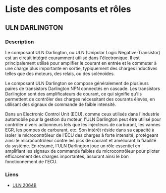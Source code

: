 # Liste des composants et rôles

## ULN DARLINGTON

### Description
Le composant ULN Darlington, ou ULN (Unipolar Logic Negative-Transistor) est un circuit intégré couramment utilisé dans l'électronique. Il est principalement utilisé pour amplifier le courant en entrée et le commuter à une charge plus importante en sortie, typiquement des charges inductives telles que des moteurs, des relais, ou des solénoïdes.

Le composant ULN Darlington se compose généralement de plusieurs paires de transistors Darlington NPN connectés en cascade. Les transistors Darlington sont des amplificateurs de courant, ce qui signifie qu'ils permettent de contrôler des charges nécessitant des courants élevés, en utilisant des signaux de commande de faible intensité.

Dans un Electronic Control Unit (ECU), comme ceux utilisés dans l'industrie automobile pour la gestion du moteur, l'ULN Darlington peut être utilisé pour contrôler divers actionneurs tels que les injecteurs de carburant, les vannes EGR, les pompes de carburant, etc. Son intérêt réside dans sa capacité à isoler le microcontrôleur de l'ECU des charges à forte intensité, protégeant ainsi le microcontrôleur contre les pics de courant et améliorant la fiabilité du système. En résumé, l'ULN Darlington joue un rôle essentiel en amplifiant les signaux de commande faibles du microcontrôleur pour piloter efficacement des charges importantes, assurant ainsi le bon fonctionnement de l'ECU.

### Liens

- [ULN 2064B](https://www.reichelt.com/fr/fr/r-seaux-de-quadruple-darlington-dip-16-uln-2064b-p22071.html)
